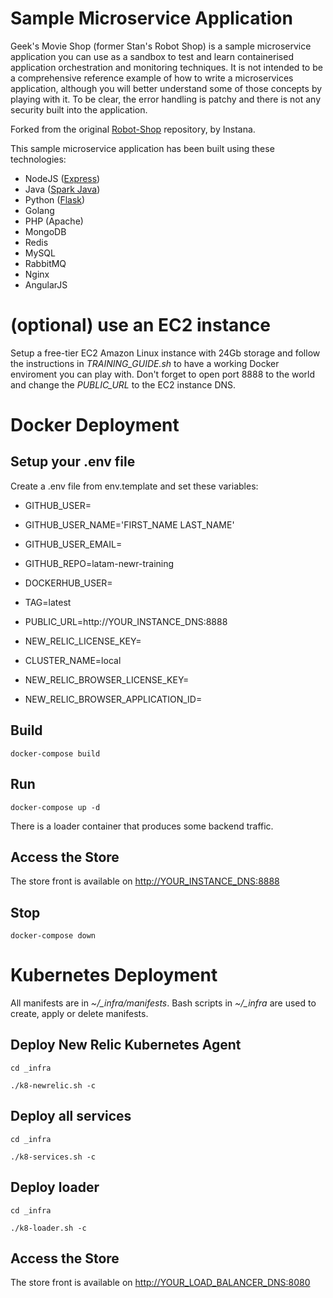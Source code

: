 # Sample Microservice Application

Geek's Movie Shop (former Stan's Robot Shop) is a sample microservice application you can use as a sandbox to test and learn containerised application orchestration and monitoring techniques. It is not intended to be a comprehensive reference example of how to write a microservices application, although you will better understand some of those concepts by playing with it. To be clear, the error handling is patchy and there is not any security built into the application.

Forked from the original [Robot-Shop](https://github.com/instana/robot-shop) repository, by Instana.

This sample microservice application has been built using these technologies:
- NodeJS ([Express](http://expressjs.com/))
- Java ([Spark Java](http://sparkjava.com/))
- Python ([Flask](http://flask.pocoo.org))
- Golang
- PHP (Apache)
- MongoDB
- Redis
- MySQL
- RabbitMQ
- Nginx
- AngularJS

# (optional) use an EC2 instance

Setup a free-tier EC2 Amazon Linux instance with 24Gb storage and follow the instructions in *TRAINING_GUIDE.sh* to have a working Docker enviroment you can play with. Don't forget to open port 8888 to the world and change the *PUBLIC_URL* to the EC2 instance DNS.

# Docker Deployment

## Setup your .env file
Create a .env file from env.template and set these variables:
- GITHUB_USER=
- GITHUB_USER_NAME='FIRST_NAME LAST_NAME'
- GITHUB_USER_EMAIL=
- GITHUB_REPO=latam-newr-training

- DOCKERHUB_USER=
- TAG=latest

- PUBLIC_URL=http://YOUR_INSTANCE_DNS:8888

- NEW_RELIC_LICENSE_KEY=
- CLUSTER_NAME=local

- NEW_RELIC_BROWSER_LICENSE_KEY=
- NEW_RELIC_BROWSER_APPLICATION_ID=

## Build

`docker-compose build`

## Run

`docker-compose up -d`

There is a loader container that produces some backend traffic.

## Access the Store
The store front is available on [http://YOUR_INSTANCE_DNS:8888](http://localhost:8888)

## Stop

`docker-compose down`

# Kubernetes Deployment

All manifests are in *~/_infra/manifests*. Bash scripts in *~/_infra* are used to create, apply or delete manifests.

## Deploy New Relic Kubernetes Agent

`cd _infra`

`./k8-newrelic.sh -c`

## Deploy all services

`cd _infra`

`./k8-services.sh -c`

## Deploy loader

`cd _infra`

`./k8-loader.sh -c`

## Access the Store
The store front is available on [http://YOUR_LOAD_BALANCER_DNS:8080](http://localhost:8080)